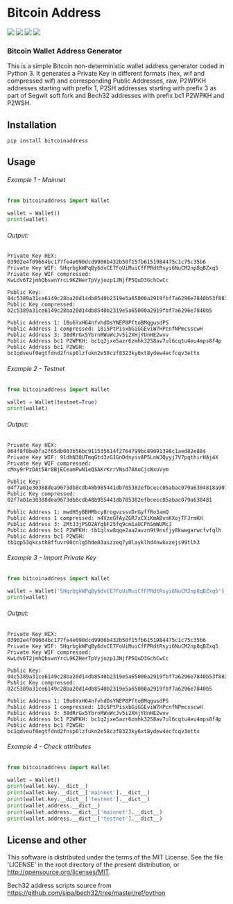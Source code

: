 # Bitcoin Address

[![](https://img.shields.io/github/v/release/passion-127/bitcoinaddress)](https://github.com/passion-127/bitcoinaddress)
[![](https://img.shields.io/github/stars/passion-127/bitcoinaddress.svg)](https://github.com/passion-127/bitcoinaddress)
[![](https://img.shields.io/github/issues/passion-127/bitcoinaddress)](https://github.com/passion-127/bitcoinaddress)
[![](https://img.shields.io/github/license/passion-127/bitcoinaddress?style)](https://github.com/passion-127/bitcoinaddress)

### Bitcoin Wallet Address Generator

This is a simple Bitcoin non-deterministic wallet address generator coded in Python 3. It generates a Private Key in different
formats (hex, wif and compressed wif) and corresponding Public Addresses, raw, P2WPKH addresses starting with prefix 1, P2SH addresses
starting with prefix 3 as part of Segwit soft fork and Bech32 addresses with prefix bc1 P2WPKH and P2WSH.

## Installation

```
pip install bitcoinaddress
```

## Usage

###### Example 1 - Mainnet

```python
from bitcoinaddress import Wallet

wallet = Wallet()
print(wallet)
```

###### Output:

```
Private Key HEX: 03902e4f09664bc177fe4e090dcd9906b432b50f15fb6151984475c1c75c35b6
Private Key WIF: 5HqrbgkWPqBy6dvCE7FoUiMuiCfFPRdtRsyi6NuCM2np8qBZxq5
Private Key WIF compressed: KwLdv6T2jmhQbswnYrcL9KZHerTpVyjozp1JNjfP5QuD3GchCwCc 
            
Public Key: 04c5389a31ce6149c28ba20d14db8540b2319e5a65000a2919fbf7a6296e7840b53f883a9483fb7f2b43f3eacd857c904d1b70ecc168571b64d8f1ab82b57eea88 
Public Key compressed: 02c5389a31ce6149c28ba20d14db8540b2319e5a65000a2919fbf7a6296e7840b5

Public Address 1: 1Bu6YxH64nfvhdDsYNEP8PftoBMqgusdPS   
Public Address 1 compressed: 18i5PtPisxbGiGGEviW7HPcnfNPmcsscwH   
Public Address 3: 38dRrGx5YbrnRWuWcJv5i2XHjYUnHE2wvv  
Public Address bc1 P2WPKH: bc1q2jxe5azr6zmhk3258av7ul6cqtu4eu4mps8f4p    
Public Address bc1 P2WSH: bc1qdveuf0egtfdnd2fnsp0lzfukn2e58czf8323ky6xt8ydew4ecfcqv3ettx  
```

###### Example 2 - Testnet

```python
from bitcoinaddress import Wallet

wallet = Wallet(testnet=True)
print(wallet)
```

###### Output:

```
Private Key HEX: 064f8f0bebfa2f65db003b56bc911535614f2764799bc89091398c1aed82e884
Private Key WIF: 91dhN38UTmqGtd3zG1GnDdnyivAP5LnWJQyyj7V7pqthirHAj4X
Private Key WIF compressed: cMny9rPzDAt58r8BjECeamPwN1eQSAKrKrrVNsd78AoCjcWxuVym 
            
Public Key: 04f7a01e30388dea9673db8cdb48b985441db785382efbcecc05abac079a6304818a907f886b0d0518e345a0288a6f1e09072f2b11d4ccb75bc67ec6c71dfef800 
Public Key compressed: 02f7a01e30388dea9673db8cdb48b985441db785382efbcecc05abac079a630481

Public Address 1: mwdHSyBBHMbcy8rogvzssvDrGyffRo3amQ   
Public Address 1 compressed: n4VzeGfAyZGR7xCXiKmABvnKXojTFJrmKH   
Public Address 3: 2MtJ3jPSD2AYgbF25fq9cm1aUCPhSmWUMcJ  
Public Address bc1 P2WPKH: tb1qlsw8qqe2aa2avzn9t9nsfjy8kwwgarwcfvfqlh    
Public Address bc1 P2WSH: tb1qp53qkcsth8ffuvr00cnlg5hde03aszzeq7y0layklhd4nwkxzejs99tlh3
```

###### Example 3 - Import Private Key

```python
from bitcoinaddress import Wallet

wallet = Wallet('5HqrbgkWPqBy6dvCE7FoUiMuiCfFPRdtRsyi6NuCM2np8qBZxq5')
print(wallet)
```

###### Output:

```
Private Key HEX: 03902e4f09664bc177fe4e090dcd9906b432b50f15fb6151984475c1c75c35b6
Private Key WIF: 5HqrbgkWPqBy6dvCE7FoUiMuiCfFPRdtRsyi6NuCM2np8qBZxq5
Private Key WIF compressed: KwLdv6T2jmhQbswnYrcL9KZHerTpVyjozp1JNjfP5QuD3GchCwCc 
            
Public Key: 04c5389a31ce6149c28ba20d14db8540b2319e5a65000a2919fbf7a6296e7840b53f883a9483fb7f2b43f3eacd857c904d1b70ecc168571b64d8f1ab82b57eea88 
Public Key compressed: 02c5389a31ce6149c28ba20d14db8540b2319e5a65000a2919fbf7a6296e7840b5

Public Address 1: 1Bu6YxH64nfvhdDsYNEP8PftoBMqgusdPS   
Public Address 1 compressed: 18i5PtPisxbGiGGEviW7HPcnfNPmcsscwH   
Public Address 3: 38dRrGx5YbrnRWuWcJv5i2XHjYUnHE2wvv  
Public Address bc1 P2WPKH: bc1q2jxe5azr6zmhk3258av7ul6cqtu4eu4mps8f4p    
Public Address bc1 P2WSH: bc1qdveuf0egtfdnd2fnsp0lzfukn2e58czf8323ky6xt8ydew4ecfcqv3ettx
```

###### Example 4 - Check attributes

```python
from bitcoinaddress import Wallet

wallet = Wallet()
print(wallet.key.__dict__)
print(wallet.key.__dict__['mainnet'].__dict__)
print(wallet.key.__dict__['testnet'].__dict__)
print(wallet.address.__dict__)
print(wallet.address.__dict__['mainnet'].__dict__)
print(wallet.address.__dict__['testnet'].__dict__)
```

## License and other

This software is distributed under the terms of the MIT License. See the file 'LICENSE' in the root directory of the present
distribution, or http://opensource.org/licenses/MIT.

Bech32 address scripts source from https://github.com/sipa/bech32/tree/master/ref/python
